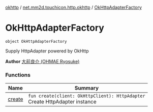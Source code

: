 [okhttp](../../index.md) / [net.mm2d.touchicon.http.okhttp](../index.md) / [OkHttpAdapterFactory](./index.md)

# OkHttpAdapterFactory

`object OkHttpAdapterFactory`

Supply HttpAdapter powered by OkHttp

**Author**
[大前良介 (OHMAE Ryosuke)](mailto:ryo@mm2d.net)

### Functions

| Name | Summary |
|---|---|
| [create](create.md) | `fun create(client: OkHttpClient): HttpAdapter`<br>Create HttpAdapter instance |

